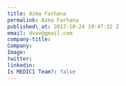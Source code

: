 ```yaml
---
title: Azma Farhana
permalink: Azma Farhana
published\_at: 2017-10-24 19:47:32 Z
email: dvwv@gmail.com
company-title: 
Company: 
Image: 
twitter: 
linkedin: 
Is MEDICI Team?: false
---
```


